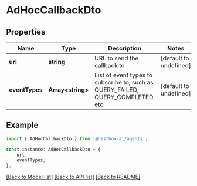 # AdHocCallbackDto


## Properties

Name | Type | Description | Notes
------------ | ------------- | ------------- | -------------
**url** | **string** | URL to send the callback to | [default to undefined]
**eventTypes** | **Array&lt;string&gt;** | List of event types to subscribe to, such as QUERY_FAILED, QUERY_COMPLETED, etc. | [default to undefined]

## Example

```typescript
import { AdHocCallbackDto } from '@nestbox-ai/agents';

const instance: AdHocCallbackDto = {
    url,
    eventTypes,
};
```

[[Back to Model list]](../README.md#documentation-for-models) [[Back to API list]](../README.md#documentation-for-api-endpoints) [[Back to README]](../README.md)
